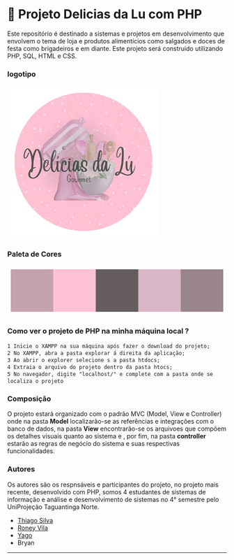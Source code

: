 # 🧁 Projeto Delicias da Lu com PHP

Este repositório é destinado a sistemas e projetos em desenvolvimento que envolvem o tema de loja e produtos alimentícios como salgados e doces de festa como brigadeiros e em diante.
Este projeto será construido utilizando PHP, SQL, HTML e CSS.

### logotipo
<img width="350px" src="Prototipo_index/view/design_&_layout/logotipo/delidalucon.png/">

### Paleta de Cores

<img src="Prototipo_index/view/design_&_layout/paleta.png">

### Como ver o projeto de PHP na minha máquina local ?

    1 Inicie o XAMPP na sua máquina após fazer o download do projeto;
    2 No XAMPP, abra a pasta explorar á direita da aplicação;
    3 Ao abrir o explorer selecione s a pasta htdocs;
    4 Extraia o arquivo do projeto dentro da pasta htocs;
    5 No navegador, digite "localhost/" e complete com a pasta onde se localiza o projeto

### Composição
O projeto estará organizado com o padrão MVC (Model, View e Controller) onde na pasta **Model** localizarão-se as referências e integrações com o banco de dados, na pasta **View** encontrarão-se os arquivoes que compõem os detalhes visuais quanto ao sistema e , por fim, na pasta **controller** estarão as regras de negócio do sistema e suas respectivas funcionalidades.

### Autores

Os autores são os respnsáveis e participantes do projeto, no projeto mais recente, desenvolvido com PHP, somos 4 estudantes de sistemas de informação e análise e desenvolvimento de sistemas no 4° semestre pelo UniProjeção Taguantinga Norte.

- [Thiago Silva](https://github.com/CrowvenTh)
- [Roney Vila](https://github.com/akirar0n)
- [Yago](https://github.com/Yago-LDT)
- Bryan 

--- 